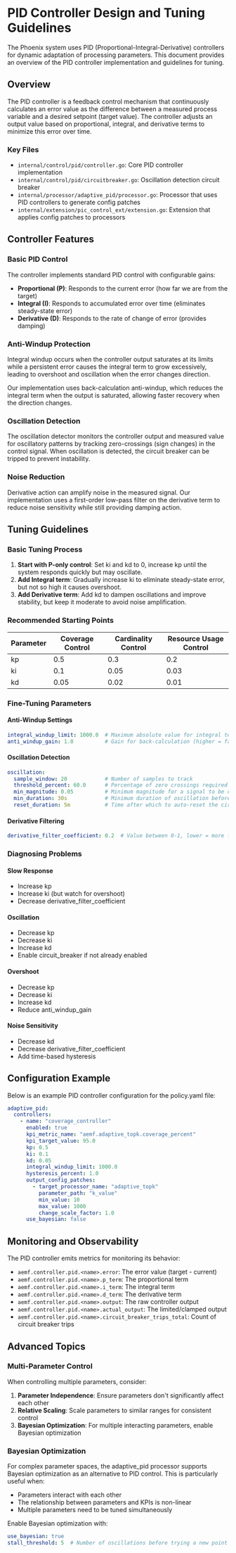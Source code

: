 # PID Controller Design and Tuning Guidelines

The Phoenix system uses PID (Proportional-Integral-Derivative) controllers for dynamic adaptation of processing parameters. This document provides an overview of the PID controller implementation and guidelines for tuning.

## Overview

The PID controller is a feedback control mechanism that continuously calculates an error value as the difference between a measured process variable and a desired setpoint (target value). The controller adjusts an output value based on proportional, integral, and derivative terms to minimize this error over time.

### Key Files

- `internal/control/pid/controller.go`: Core PID controller implementation
- `internal/control/pid/circuitbreaker.go`: Oscillation detection circuit breaker
- `internal/processor/adaptive_pid/processor.go`: Processor that uses PID controllers to generate config patches
- `internal/extension/pic_control_ext/extension.go`: Extension that applies config patches to processors

## Controller Features

### Basic PID Control

The controller implements standard PID control with configurable gains:

- **Proportional (P)**: Responds to the current error (how far we are from the target)
- **Integral (I)**: Responds to accumulated error over time (eliminates steady-state error)
- **Derivative (D)**: Responds to the rate of change of error (provides damping)

### Anti-Windup Protection

Integral windup occurs when the controller output saturates at its limits while a persistent error causes the integral term to grow excessively, leading to overshoot and oscillation when the error changes direction.

Our implementation uses back-calculation anti-windup, which reduces the integral term when the output is saturated, allowing faster recovery when the direction changes.

### Oscillation Detection

The oscillation detector monitors the controller output and measured value for oscillatory patterns by tracking zero-crossings (sign changes) in the control signal. When oscillation is detected, the circuit breaker can be tripped to prevent instability.

### Noise Reduction

Derivative action can amplify noise in the measured signal. Our implementation uses a first-order low-pass filter on the derivative term to reduce noise sensitivity while still providing damping action.

## Tuning Guidelines

### Basic Tuning Process

1. **Start with P-only control**: Set ki and kd to 0, increase kp until the system responds quickly but may oscillate.
2. **Add Integral term**: Gradually increase ki to eliminate steady-state error, but not so high it causes overshoot.
3. **Add Derivative term**: Add kd to dampen oscillations and improve stability, but keep it moderate to avoid noise amplification.

### Recommended Starting Points

| Parameter | Coverage Control | Cardinality Control | Resource Usage Control |
|-----------|------------------|---------------------|------------------------|
| kp        | 0.5              | 0.3                 | 0.2                    |
| ki        | 0.1              | 0.05                | 0.03                   |
| kd        | 0.05             | 0.02                | 0.01                   |

### Fine-Tuning Parameters

#### Anti-Windup Settings

```yaml
integral_windup_limit: 1000.0  # Maximum absolute value for integral term
anti_windup_gain: 1.0          # Gain for back-calculation (higher = faster recovery)
```

#### Oscillation Detection

```yaml
oscillation:
  sample_window: 20            # Number of samples to track
  threshold_percent: 60.0      # Percentage of zero crossings required to detect oscillation
  min_magnitude: 0.05          # Minimum magnitude for a signal to be considered significant
  min_duration: 30s            # Minimum duration of oscillation before tripping
  reset_duration: 5m           # Time after which to auto-reset the circuit breaker
```

#### Derivative Filtering

```yaml
derivative_filter_coefficient: 0.2  # Value between 0-1, lower = more filtering
```

### Diagnosing Problems

#### Slow Response

- Increase kp
- Increase ki (but watch for overshoot)
- Decrease derivative_filter_coefficient

#### Oscillation

- Decrease kp
- Decrease ki
- Increase kd
- Enable circuit_breaker if not already enabled

#### Overshoot

- Decrease kp
- Decrease ki
- Increase kd
- Reduce anti_windup_gain

#### Noise Sensitivity

- Decrease kd
- Decrease derivative_filter_coefficient
- Add time-based hysteresis

## Configuration Example

Below is an example PID controller configuration for the policy.yaml file:

```yaml
adaptive_pid:
  controllers:
    - name: "coverage_controller"
      enabled: true
      kpi_metric_name: "aemf.adaptive_topk.coverage_percent"
      kpi_target_value: 95.0
      kp: 0.5
      ki: 0.1
      kd: 0.05
      integral_windup_limit: 1000.0
      hysteresis_percent: 1.0
      output_config_patches:
        - target_processor_name: "adaptive_topk"
          parameter_path: "k_value"
          min_value: 10
          max_value: 1000
          change_scale_factor: 1.0
      use_bayesian: false
```

## Monitoring and Observability

The PID controller emits metrics for monitoring its behavior:

- `aemf.controller.pid.<name>.error`: The error value (target - current)
- `aemf.controller.pid.<name>.p_term`: The proportional term
- `aemf.controller.pid.<name>.i_term`: The integral term
- `aemf.controller.pid.<name>.d_term`: The derivative term
- `aemf.controller.pid.<name>.output`: The raw controller output
- `aemf.controller.pid.<name>.actual_output`: The limited/clamped output
- `aemf.controller.pid.<name>.circuit_breaker_trips_total`: Count of circuit breaker trips

## Advanced Topics

### Multi-Parameter Control

When controlling multiple parameters, consider:
1. **Parameter Independence**: Ensure parameters don't significantly affect each other
2. **Relative Scaling**: Scale parameters to similar ranges for consistent control
3. **Bayesian Optimization**: For multiple interacting parameters, enable Bayesian optimization

### Bayesian Optimization

For complex parameter spaces, the adaptive_pid processor supports Bayesian optimization as an alternative to PID control. This is particularly useful when:

- Parameters interact with each other
- The relationship between parameters and KPIs is non-linear
- Multiple parameters need to be tuned simultaneously

Enable Bayesian optimization with:

```yaml
use_bayesian: true
stall_threshold: 5  # Number of oscillations before trying a new point
```